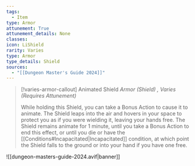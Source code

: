 ```yaml
---
tags:
  - Item
type: Armor
attunement: True
attunement_details: None
classes:
icon: LiShield
rarity: Varies
type: Armor
type_details: Shield
sources: 
  - "[[Dungeon Master's Guide 2024]]"
---
```

>[!varies-armor-callout] Animated Shield
>_Armor (Shield) , Varies (Requires Attunement)_
>
>While holding this Shield, you can take a Bonus Action to cause it to animate. The Shield leaps into the air and hovers in your space to protect you as if you were wielding it, leaving your hands free. The Shield remains animate for 1 minute, until you take a Bonus Action to end this effect, or until you die or have the [[Conditions#Incapacitated\|Incapacitated]] condition, at which point the Shield falls to the ground or into your hand if you have one free.
>


![[dungeon-masters-guide-2024.avif|banner]]